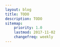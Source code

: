 ```yaml
---
layout: blog
title: TODO
description: TODO
sitemap:
    priority: 1.0
    lastmod: 2017-11-02
    changefreq: weekly
---
```

